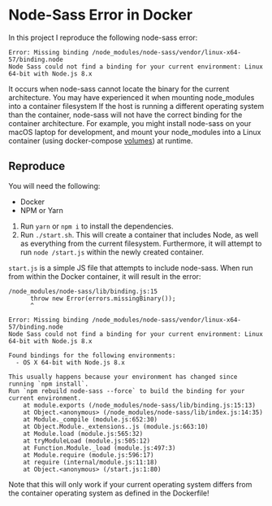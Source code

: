 # Node-Sass Error in Docker

In this project I reproduce the following node-sass error:

```
Error: Missing binding /node_modules/node-sass/vendor/linux-x64-57/binding.node
Node Sass could not find a binding for your current environment: Linux 64-bit with Node.js 8.x
```

It occurs when node-sass cannot locate the binary for the current architecture. You may have experienced it when mounting node_modules into a container filesystem If the host is running a different operating system than the container, node-sass will not have the correct binding for the container architecture. For example, you might install node-sass on your macOS laptop for development, and mount your node_modules into a Linux container (using docker-compose [volumes](https://docs.docker.com/storage/volumes/)) at runtime.

## Reproduce

You will need the following:

* Docker
* NPM or Yarn

1. Run `yarn` or `npm i` to install the dependencies.
2. Run `./start.sh`. This will create a container that includes Node, as well as everything from the current filesystem. Furthermore, it will attempt to run `node /start.js` within the newly created container.

`start.js` is a simple JS file that attempts to include node-sass. When run from within the Docker container, it will result in the error: 

```
/node_modules/node-sass/lib/binding.js:15
      throw new Error(errors.missingBinary());
      ^

Error: Missing binding /node_modules/node-sass/vendor/linux-x64-57/binding.node
Node Sass could not find a binding for your current environment: Linux 64-bit with Node.js 8.x

Found bindings for the following environments:
  - OS X 64-bit with Node.js 8.x

This usually happens because your environment has changed since running `npm install`.
Run `npm rebuild node-sass --force` to build the binding for your current environment.
    at module.exports (/node_modules/node-sass/lib/binding.js:15:13)
    at Object.<anonymous> (/node_modules/node-sass/lib/index.js:14:35)
    at Module._compile (module.js:652:30)
    at Object.Module._extensions..js (module.js:663:10)
    at Module.load (module.js:565:32)
    at tryModuleLoad (module.js:505:12)
    at Function.Module._load (module.js:497:3)
    at Module.require (module.js:596:17)
    at require (internal/module.js:11:18)
    at Object.<anonymous> (/start.js:1:80)
```

Note that this will only work if your current operating system differs from the container operating system as defined in the Dockerfile!
